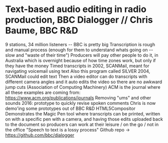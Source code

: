 # Text-based audio editing in radio production, BBC Dialogger // Chris Baume, BBC R&D



9 stations, 34 million listeners -- BBC is pretty big
Transcription is rough and manual process (enough for them to understand whats going on -- slow and "waste of their time")
Producers will pay other people to do it, in Australia which is overnight because of how time zones work, but only if they have the money
Timed transcripts in 2002, SCANMail, meant for navigating voicemail using text
Also this program called SILVER
2004, SCANMail could edit text
Then a video editor can do transcripts with different camera angles and it auto edits the video so there are no awkward jump cuts
(Association of Computing Machinery) ACM is the journal where all these examples are coming from: https://www.acm.org/publications/journals 
Removing "ums" and other sounds
2016: prototype to quickly revise spoken comments
Chris is now demo'ing some prototypes out of BBC R&D
HTML5Compositor
Demonstrates the Magic Pen tool where transcripts can be printed, written on with a specific pen with a camera, and having those edits uploaded back to the document so producers can work at their leisure / on the go / not in the office
"Speech to text is a lossy process"
Github repo → https://github.com/bbc/dialogger 


